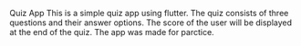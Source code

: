 Quiz App 
This is a simple quiz app using flutter. The quiz consists of three questions and their answer options. The score of the user will be displayed at the end of the quiz.
The app was made for parctice.

